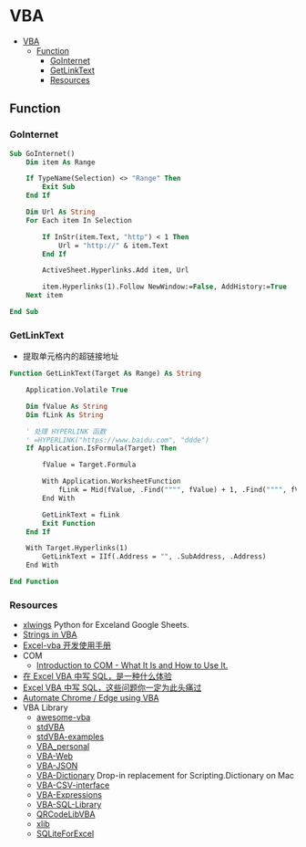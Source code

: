 # VBA

- [VBA](#vba)
  - [Function](#function)
    - [GoInternet](#gointernet)
    - [GetLinkText](#getlinktext)
    - [Resources](#resources)

## Function

### GoInternet

```vb
Sub GoInternet()
    Dim item As Range

    If TypeName(Selection) <> "Range" Then
        Exit Sub
    End If

    Dim Url As String
    For Each item In Selection

        If InStr(item.Text, "http") < 1 Then
            Url = "http://" & item.Text
        End If

        ActiveSheet.Hyperlinks.Add item, Url

        item.Hyperlinks(1).Follow NewWindow:=False, AddHistory:=True
    Next item

End Sub
```

### GetLinkText

- 提取单元格内的超链接地址

```vb
Function GetLinkText(Target As Range) As String

    Application.Volatile True

    Dim fValue As String
    Dim fLink As String

    ' 处理 HYPERLINK 函数
    ' =HYPERLINK("https://www.baidu.com", "ddde")
    If Application.IsFormula(Target) Then

        fValue = Target.Formula

        With Application.WorksheetFunction
            fLink = Mid(fValue, .Find("""", fValue) + 1, .Find("""", fValue, .Find("""", fValue) + 1) - .Find("""", fValue) - 1)
        End With

        GetLinkText = fLink
        Exit Function
    End If

    With Target.Hyperlinks(1)
        GetLinkText = IIf(.Address = "", .SubAddress, .Address)
    End With

End Function
```

### Resources

- [xlwings](https://docs.xlwings.org/en/latest/index.html) Python for Exceland Google Sheets.
- [Strings in VBA](https://www.codevba.com/learn/strings.htm)
- [Excel-vba 开发使用手册](https://github.com/bluetata/concise-excel-vba)
- COM
  - [Introduction to COM - What It Is and How to Use It.](https://www.codeproject.com/articles/633/introduction-to-com-what-it-is-and-how-to-use-it)
- [在 Excel VBA 中写 SQL，是一种什么体验](https://www.cnblogs.com/new-june/p/15837906.html)
- [Excel VBA 中写 SQL，这些问题你一定为此头痛过](https://www.cnblogs.com/new-june/p/15847114.html)
- [Automate Chrome / Edge using VBA](https://www.codeproject.com/Tips/5307593/Automate-Chrome-Edge-using-VBA)
- VBA Library
  - [awesome-vba](https://github.com/sancarn/awesome-vba)
  - [stdVBA](https://github.com/sancarn/stdVBA)
  - [stdVBA-examples](https://github.com/sancarn/stdVBA-examples)
  - [VBA_personal](https://github.com/ringliwei/VBA_personal)
  - [VBA-Web](https://github.com/VBA-tools/VBA-Web)
  - [VBA-JSON](https://github.com/VBA-tools/VBA-JSON)
  - [VBA-Dictionary](https://github.com/VBA-tools/VBA-Dictionary) Drop-in replacement for Scripting.Dictionary on Mac
  - [VBA-CSV-interface](https://github.com/ws-garcia/VBA-CSV-interface)
  - [VBA-Expressions](https://github.com/ws-garcia/VBA-Expressions)
  - [VBA-SQL-Library](https://github.com/Beakerboy/VBA-SQL-Library)
  - [QRCodeLibVBA](https://github.com/yas78/QRCodeLibVBA)
  - [xlib](https://github.com/x-vba/xlib)
  - [SQLiteForExcel](https://github.com/govert/SQLiteForExcel)
